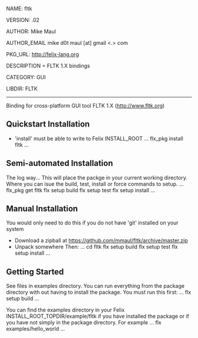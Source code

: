 NAME: fltk

VERSION: .02  

AUTHOR: Mike Maul

AUTHOR_EMAIL mike d0t maul [at] gmail <.> com

PKG_URL: http://felix-lang.org

DESCRIPTION = FLTK 1.X bindings

CATEGORY: GUI

LIBDIR: FLTK

-----
Binding for cross-platform GUI tool FLTK 1.X (http://www.fltk.org)

## Quickstart Installation ##
* 'install' must be able to write to Felix INSTALL_ROOT
...
flx_pkg install fltk 
...

## Semi-automated Installation ##
The log way... This will place the packge in your current working directory.
Where you can isue the build, test, install or force commands to setup.
...
flx_pkg get fltk
flx setup build
flx setup test
flx setup install
...

## Manual Installation ##
You would only need to do this if you do not have 'git' installed on your system

* Download a zipball at <https://github.com/mmaul/fltk/archive/master.zip>
* Unpack somewhere
Then:
...
cd fltk
flx setup build
flx setup test
flx setup install
...

## Getting Started ##
See files in examples directory. You can run everything from the package
directory with out having to install the package. You must run this first:
...
flx setup build
...

You can find the examples directory in your Felix INSTALL_ROOT_TOPDIR/example/fltk if you have installed the package or if you have not simply in the package directory. For example
...
flx examples/hello_world
...
